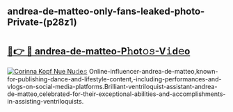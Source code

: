 ## andrea-de-matteo-only-fans​-leaked-photo​-Private-(p28z1)


# <h2><a href="https://mediaupload.pro?title=andrea-de-matteo&ref=git">🔗👉 🔴 andrea-de-matteo-P𝚑ot𝚘𝚜-V𝚒d𝚎o</a></h2>

[![Corinna Kopf Nue Nu𝚍e𝚜](https://i.imgur.com/0qMVB7G.gif)](https://mediaupload.pro?title=andrea-de-matteo&ref=git)
Online-influencer-andrea-de-matteo,known-for-publishing-dance-and-lifestyle-content,-including-performances-and-vlogs-on-social-media-platforms.Brilliant-ventriloquist-assistant-andrea-de-matteo,celebrated-for-their-exceptional-abilities-and-accomplishments-in-assisting-ventriloquists.  